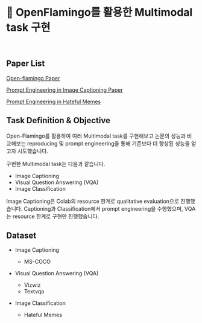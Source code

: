 # 🦩 OpenFlamingo를 활용한 Multimodal task 구현
<br>

## Paper List

[Open-flamingo Paper](https://arxiv.org/abs/2308.01390)

[Prompt Engineering in Image Captioning Paper](https://arxiv.org/abs/2211.09699)

[Prompt Engineering in Hateful Memes](https://arxiv.org/abs/2308.01390) 

## Task Definition & Objective
Open-Flamingo를 활용하여 여러 Multimodal task를 구현해보고 논문의 성능과 비교해보는 reproducing 및 prompt engineering을 통해 기존보다 더 향상된 성능을 얻고자 시도했습니다.

구현한 Multimodal task는 다음과 같습니다.

- Image Captioning
- Visual Question Answering (VQA)
- Image Classification

Image Captioning은 Colab의 resource 한계로 qualitative evaluation으로 진행했습니다. Captioning과 Classification에서 prompt engineering을 수행했으며, VQA는 resource 한계로 구현만 진행했습니다.

## Dataset
- Image Captioning
  - MS-COCO
  
- Visual Question Answering (VQA)
  - Vizwiz
  - Textvqa

- Image Classification
  - Hateful Memes
